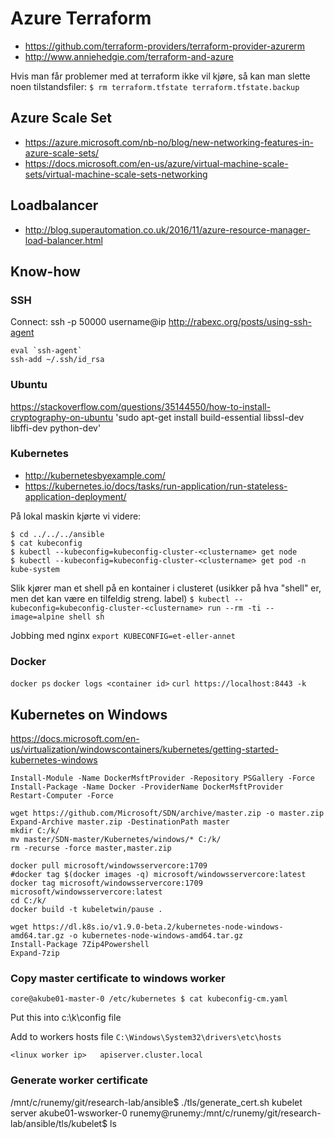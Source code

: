 # Azure Terraform #

- https://github.com/terraform-providers/terraform-provider-azurerm
- http://www.anniehedgie.com/terraform-and-azure

Hvis man får problemer med at terraform ikke vil kjøre, så kan man slette noen tilstandsfiler:
`$ rm terraform.tfstate terraform.tfstate.backup`

## Azure Scale Set ##

- https://azure.microsoft.com/nb-no/blog/new-networking-features-in-azure-scale-sets/
- https://docs.microsoft.com/en-us/azure/virtual-machine-scale-sets/virtual-machine-scale-sets-networking

## Loadbalancer ##

- http://blog.superautomation.co.uk/2016/11/azure-resource-manager-load-balancer.html

## Know-how ##

### SSH ###

Connect: ssh -p 50000 username@ip
http://rabexc.org/posts/using-ssh-agent

    eval `ssh-agent`
    ssh-add ~/.ssh/id_rsa

### Ubuntu ###

https://stackoverflow.com/questions/35144550/how-to-install-cryptography-on-ubuntu
'sudo apt-get install build-essential libssl-dev libffi-dev python-dev'

### Kubernetes ###

- http://kubernetesbyexample.com/
- https://kubernetes.io/docs/tasks/run-application/run-stateless-application-deployment/

På lokal maskin kjørte vi videre:

    $ cd ../../../ansible
    $ cat kubeconfig
    $ kubectl --kubeconfig=kubeconfig-cluster-<clustername> get node
    $ kubectl --kubeconfig=kubeconfig-cluster-<clustername> get pod -n kube-system

Slik kjører man et shell på en kontainer i clusteret (usikker på hva "shell" er, men det kan være en tilfeldig streng. label)
`$ kubectl --kubeconfig=kubeconfig-cluster-<clustername> run --rm -ti --image=alpine shell sh`

Jobbing med nginx
`export KUBECONFIG=et-eller-annet`

### Docker ###

`docker ps`
`docker logs <container id>`
`curl https://localhost:8443 -k`

## Kubernetes on Windows ##

https://docs.microsoft.com/en-us/virtualization/windowscontainers/kubernetes/getting-started-kubernetes-windows


    Install-Module -Name DockerMsftProvider -Repository PSGallery -Force
    Install-Package -Name Docker -ProviderName DockerMsftProvider
    Restart-Computer -Force

    wget https://github.com/Microsoft/SDN/archive/master.zip -o master.zip
    Expand-Archive master.zip -DestinationPath master
    mkdir C:/k/
    mv master/SDN-master/Kubernetes/windows/* C:/k/
    rm -recurse -force master,master.zip

    docker pull microsoft/windowsservercore:1709
    #docker tag $(docker images -q) microsoft/windowsservercore:latest
    docker tag microsoft/windowsservercore:1709 microsoft/windowsservercore:latest
    cd C:/k/
    docker build -t kubeletwin/pause .

    wget https://dl.k8s.io/v1.9.0-beta.2/kubernetes-node-windows-amd64.tar.gz -o kubernetes-node-windows-amd64.tar.gz
    Install-Package 7Zip4Powershell
    Expand-7zip

### Copy master certificate to windows worker ###

    core@akube01-master-0 /etc/kubernetes $ cat kubeconfig-cm.yaml

Put this into c:\k\config file

Add to workers hosts file `C:\Windows\System32\drivers\etc\hosts`

    <linux worker ip>	apiserver.cluster.local


### Generate worker certificate ###

/mnt/c/runemy/git/research-lab/ansible$ ./tls/generate_cert.sh kubelet server akube01-wsworker-0
runemy@runemy:/mnt/c/runemy/git/research-lab/ansible/tls/kubelet$ ls